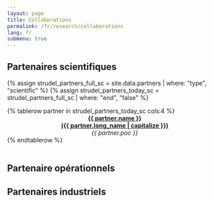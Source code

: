 ```yaml
---
layout: page
title: Collaborations
permalink: /fr/research/collaborations
lang: fr
submenu: true
---
```


## Partenaires scientifiques
{% assign strudel_partners_full_sc = site.data.partners | where: "type", "scientific" %}
{% assign strudel_partners_today_sc = strudel_partners_full_sc | where: "end", "false" %}

<table class='width-100'>
  {% tablerow partner in strudel_partners_today_sc cols:4 %}
    <div align="center">
      <a href="{{ partner.site }}">
        <b> {{ partner.name }} <br> ({{ partner.long_name | capitalize }}) </b>
      </a>
      <br>
      <i>{{ partner.poc }}</i>
    </div>
  {% endtablerow %}
</table>

## Partenaire opérationnels

## Partenaires industriels